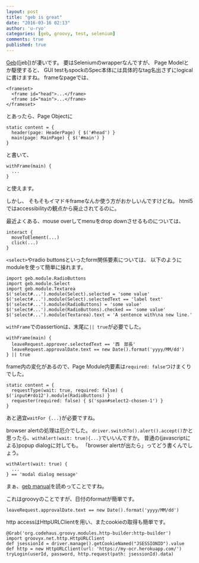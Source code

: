 ```yaml
---
layout: post
title: "geb is great"
date: "2016-03-16 02:13"
author: 'u-ryo'
categories: [geb, groovy, test, selenium]
comments: true
published: true
---
```

[Geb](http://www.gebish.org/)([jeb])が凄いです。
要はSeleniumのwrapperなんですが、
Page Modelとか駆使すると、
GUI testもspockのSpec本体には具体的なtag名出さずにlogicalに書けますね。
frameなpageでは、

```
<frameset>
  <frame id="head">...</frame>
  <frame id="main">...</frame>
</frameset>
```

とあったら、Page Objectに

```
static content = {
  header(page: HeaderPage) { $('#head') }
  main(page: MainPage) { $('#main') }
}
```

と書いて、

```
withFrame(main) {
  ...
}
```

と使えます。

しかし、
そもそもイマドキframeなんか使う方がおかしいんですけどね。
html5ではaccessibilityの観点から廃止されてるのに。

最近よくある、mouse overしてmenuをdrop downさせるものについては、

```
interact {
  moveToElement(...)
  click(...)
}
```

`<select>`やradio buttonsといったform関係要素については、
以下のようにmoduleを使って簡単に操れます。

```
import geb.module.RadioButtons
import geb.module.Select
import geb.module.Textarea
$('select#...').module(Select).selected = 'some value'
$('select#...').module(Select).selectedText == 'label text'
$('select#...').module(RadioButtons) = 'some value'
$('select#...').module(RadioButtons).checked == 'some value'
$('select#...').module(Textarea).text = 'A sentence with\na new line.'
```

`withFrame`でのassertionは、末尾に`|| true`が必要でした。

```
withFrame(main) {
  leaveRequest.approver.selectedText == '西　部長'
  leaveRequest.approvalDate.text == new Date().format('yyyy/MM/dd')
} || true
```

frame内の変化があるので、Page Module内要素は`required: false`つけまくりでした。

```
static content = {
  requestType(wait: true, required: false) { $('input#rdo12').module(RadioButtons) }
  requester(required: false) { $('span#select2-chosen-1') }
}
```

あと適宜`waitFor {...}`が必要ですね。

browser alertの処理は厄介でした。
`driver.switchTo().alert().accept()`かと思ったら、`withAlert(wait: true){...}`でいいんですか。
普通の(javascriptによる)popup dialogに対しても。
「browser alertが出たら」ってどう書くんでしょう。

```
withAlert(wait: true) {
  ...
} == 'modal dialog message'
```

まぁ、[geb manual](http://www.gebish.org/manual/current/)を読めってことですね。

これはgroovyのことですが、日付のformatが簡単です。

```
leaveRequest.approvalDate.text == new Date().format('yyyy/MM/dd')
```

http accessはHttpURLClientを用い、またcookieの取得も簡単です。

```
@Grab('org.codehaus.groovy.modules.http-builder:http-builder')
import groovyx.net.http.HttpURLClient
def jsessionId = driver.manage().getCookieNamed("JSESSIONID").value
def http = new HttpURLClient(url: 'https://my-ocr.herokuapp.com/')
tryLogin(userId, password, http.request(path: jsessionId).data)
```